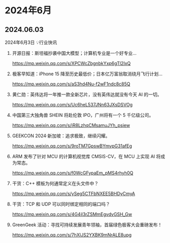 # 2024年6月



## 2024.06.03

2024年6月3日 💡行业快讯

1. 开源日报：斯坦福抄袭中国大模型；计算机专业是一个好专业...

   https://mp.weixin.qq.com/s/XPCWcZbgnbkYxp6gTl2IxQ

2. 极客早知道：iPhone 15 降至历史最低价；日本亿万富翁取消绕月飞行计划...

   https://mp.weixin.qq.com/s/aS3hd4Nu-f2wF1ndc8c85Q

3. 黄仁勋：英伟达将一年推一款全新芯片，没有英伟达就没有今天 AI 的一切。

   https://mp.weixin.qq.com/s/Uc6heL537JNn63JXsDSVOg

4. 中国第三大独角兽 SHEIN 将赴伦敦 IPO，广州将有一个 5 千亿级公司。

   https://mp.weixin.qq.com/s/iR8LzhqCMsamuJYh_psiew

5. GEEKCON 2024·新加坡：追求极致，继续闪耀。

   https://mp.weixin.qq.com/s/9roTM7GpswBYmvpG31afEg

6. ARM 发布了针对 MCU 的计算机视觉库 CMSIS-CV，在 MCU 上实现 AI 将成为常态。

   https://mp.weixin.qq.com/s/f0WcGFypaEm_pMS4rhyh0Q

7. 干货：C++ 模板为何通常定义在头文件中？

   https://mp.weixin.qq.com/s/ySeg5CTFbNXEE5BHDyCmyA

8. 干货：TCP 和 UDP 可以同时绑定相同的端口吗？

   https://mp.weixin.qq.com/s/4G4il3rZSMmEgvdvGSH_Gw

9. GreenGeek 活动：寻找可持续发展青年领袖，首届绿色极客大会重磅发布！

   https://mp.weixin.qq.com/s/7hXlJS2YXBK9mNrALE8upg

